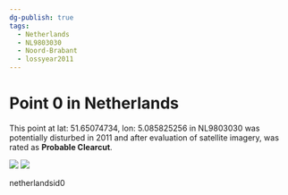 ```yaml
---
dg-publish: true
tags:
  - Netherlands
  - NL9803030
  - Noord-Brabant
  - lossyear2011
---
```


# Point 0 in Netherlands

This point at lat: 51.65074734, lon: 5.085825256 in NL9803030 was potentially disturbed in 2011 and after evaluation of satellite imagery, was rated as **Probable Clearcut**.

<div class='juxtapose' data-showcredits='false'>
<img src='https://baserow-backend-production20240528124524339000000001.s3.amazonaws.com/user_files/p301GADHooWqD1vbaaoO9v1FVZVgXNAH_087dc05464fb009789b13798c6b39b85f83f6cc29f44644d584af96d1a18da06.png' data-label='December 2005' />
<img src='https://baserow-backend-production20240528124524339000000001.s3.amazonaws.com/user_files/Ylc3kixJNkrtitw4ev8N4x43EAgl685v_8713a47b6e37421bbc35ef1fb61bdf9506f46e2f9bec78aa7aa4c40a665d72fe.png' data-label='June 2013' />
</div>

netherlandsid0